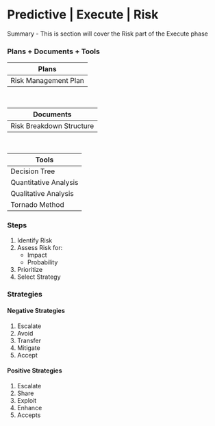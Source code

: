 # Predictive | Execute | Risk

Summary - This is section will cover the Risk part of the Execute phase

### Plans + Documents + Tools

| Plans                |
| -------------------- |
| Risk Management Plan |

<br>

| Documents                |
| ------------------------ |
| Risk Breakdown Structure |

<br>

| Tools                 |
| --------------------- |
| Decision Tree         |
| Quantitative Analysis |
| Qualitative Analysis  |
| Tornado Method        |

### Steps

1. Identify Risk
2. Assess Risk for:
   - Impact
   - Probability
3. Prioritize
4. Select Strategy

### Strategies

#### Negative Strategies

1. Escalate
1. Avoid
1. Transfer
1. Mitigate
1. Accept

#### Positive Strategies

1. Escalate
1. Share
1. Exploit
1. Enhance
1. Accepts
